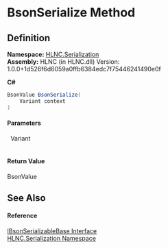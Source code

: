 # BsonSerialize Method




## Definition
**Namespace:** <a href="N_HLNC_Serialization">HLNC.Serialization</a>  
**Assembly:** HLNC (in HLNC.dll) Version: 1.0.0+1d526f6d6059a0ffb6384edc7f75446241490e0f

**C#**
``` C#
BsonValue BsonSerialize(
	Variant context
)
```



#### Parameters
<dl><dt>  Variant</dt><dd> </dd></dl>

#### Return Value
BsonValue

## See Also


#### Reference
<a href="T_HLNC_Serialization_IBsonSerializableBase">IBsonSerializableBase Interface</a>  
<a href="N_HLNC_Serialization">HLNC.Serialization Namespace</a>  
